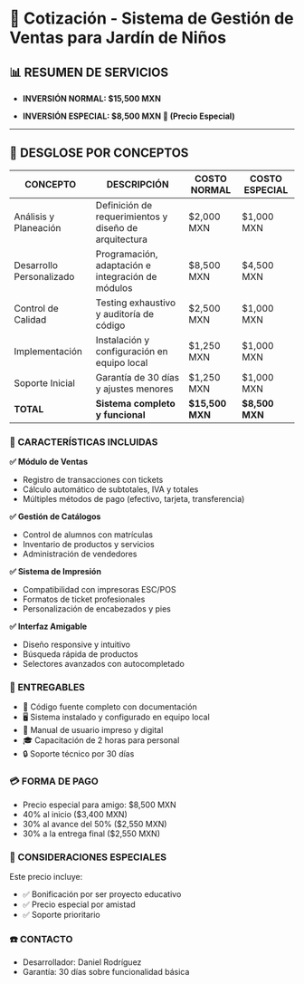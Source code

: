 # 📄 Cotización - Sistema de Gestión de Ventas para Jardín de Niños

## 📊 RESUMEN DE SERVICIOS

- **INVERSIÓN NORMAL: $15,500 MXN**

- **INVERSIÓN ESPECIAL: $8,500 MXN 🎯 (Precio Especial)**

---

## 🧾 DESGLOSE POR CONCEPTOS
|CONCEPTO|DESCRIPCIÓN|COSTO NORMAL|COSTO ESPECIAL|
|--|--|--|--|
|Análisis y Planeación|Definición de requerimientos y diseño de arquitectura|$2,000 MXN|$1,000 MXN|
|Desarrollo Personalizado|Programación, adaptación e integración de módulos|$8,500 MXN|$4,500 MXN|
|Control de Calidad|Testing exhaustivo y auditoría de código|$2,500 MXN|$1,000 MXN|
|Implementación|Instalación y configuración en equipo local|$1,250 MXN|$1,000 MXN|
|Soporte Inicial|Garantía de 30 días y ajustes menores|$1,250 MXN|$1,000 MXN|
|**TOTAL**|**Sistema completo y funcional**|**$15,500 MXN**|**$8,500 MXN**|

### 🎯 CARACTERÍSTICAS INCLUIDAS

**✅ Módulo de Ventas**
- Registro de transacciones con tickets
- Cálculo automático de subtotales, IVA y totales
- Múltiples métodos de pago (efectivo, tarjeta, transferencia)

**✅ Gestión de Catálogos**
- Control de alumnos con matrículas
- Inventario de productos y servicios
- Administración de vendedores

**✅ Sistema de Impresión**
- Compatibilidad con impresoras ESC/POS
- Formatos de ticket profesionales
- Personalización de encabezados y pies

**✅ Interfaz Amigable**
- Diseño responsive y intuitivo
- Búsqueda rápida de productos
- Selectores avanzados con autocompletado

### 📅 ENTREGABLES
- 🔧 Código fuente completo con documentación
- 🖥️ Sistema instalado y configurado en equipo local
- 📖 Manual de usuario impreso y digital
- 🎓 Capacitación de 2 horas para personal
- 🔒 Soporte técnico por 30 días

### 💳 FORMA DE PAGO
- Precio especial para amigo: $8,500 MXN
- 40% al inicio ($3,400 MXN)
- 30% al avance del 50% ($2,550 MXN)
- 30% a la entrega final ($2,550 MXN)

### 🤝 CONSIDERACIONES ESPECIALES
Este precio incluye:

- ✅ Bonificación por ser proyecto educativo
- ✅ Precio especial por amistad
- ✅ Soporte prioritario

### ☎️ CONTACTO
- Desarrollador: Daniel Rodríguez
- Garantía: 30 días sobre funcionalidad básica
